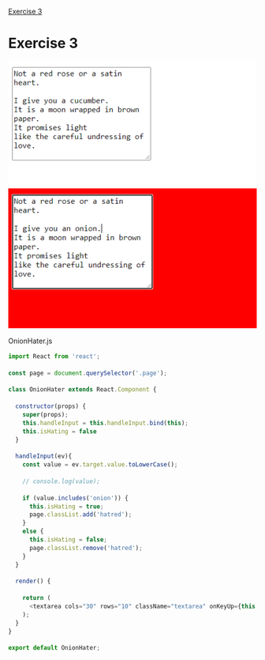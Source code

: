 [Exercise 3](https://books.adalab.es/materiales-front-end-l/modulo-3-react/3_4_eventos_react#ejercicio-3)

# Exercise 3
![](https://github.com/cvcastano/ejercicios-de-adalab/blob/master/module%203/module-3-lesson-04-events-in-react/module-3-lesson-04-ex-03-my-hatred-in-red/src/cucumber.png)
![](https://github.com/cvcastano/ejercicios-de-adalab/blob/master/module%203/module-3-lesson-04-events-in-react/module-3-lesson-04-ex-03-my-hatred-in-red/src/onion.png)

OnionHater.js
```javaScript
import React from 'react';

const page = document.querySelector('.page');

class OnionHater extends React.Component {

  constructor(props) {
    super(props);
    this.handleInput = this.handleInput.bind(this);
    this.isHating = false
  }

  handleInput(ev){
    const value = ev.target.value.toLowerCase();
    
    // console.log(value);

    if (value.includes('onion')) {
      this.isHating = true;
      page.classList.add('hatred');
    }
    else {
      this.isHating = false;
      page.classList.remove('hatred');
    }
  }
  
  render() {

    return (
      <textarea cols="30" rows="10" className="textarea" onKeyUp={this.handleInput}></textarea>
    );
  }
}

export default OnionHater;
```



